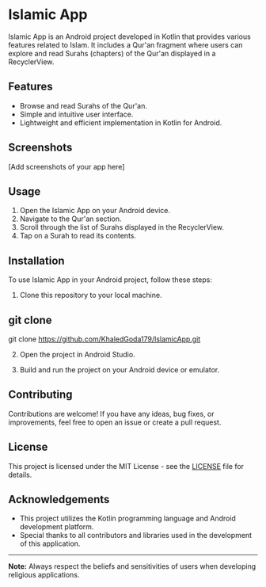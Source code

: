 # Islamic App

Islamic App is an Android project developed in Kotlin that provides various features related to Islam. It includes a Qur'an fragment where users can explore and read Surahs (chapters) of the Qur'an displayed in a RecyclerView.

## Features

- Browse and read Surahs of the Qur'an.
- Simple and intuitive user interface.
- Lightweight and efficient implementation in Kotlin for Android.

## Screenshots

[Add screenshots of your app here]

## Usage

1. Open the Islamic App on your Android device.
2. Navigate to the Qur'an section.
3. Scroll through the list of Surahs displayed in the RecyclerView.
4. Tap on a Surah to read its contents.

## Installation

To use Islamic App in your Android project, follow these steps:

1. Clone this repository to your local machine.

## git clone
git clone  https://github.com/KhaledGoda179/IslamicApp.git



2. Open the project in Android Studio.

3. Build and run the project on your Android device or emulator.

## Contributing

Contributions are welcome! If you have any ideas, bug fixes, or improvements, feel free to open an issue or create a pull request.

## License

This project is licensed under the MIT License - see the [LICENSE](LICENSE) file for details.

## Acknowledgements

- This project utilizes the Kotlin programming language and Android development platform.
- Special thanks to all contributors and libraries used in the development of this application.

---

**Note:** Always respect the beliefs and sensitivities of users when developing religious applications.

